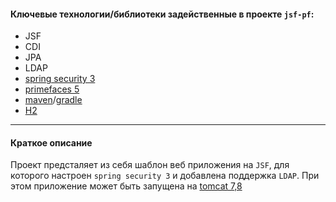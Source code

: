 #### Ключевые технологии/библиотеки задейственные в проекте `jsf-pf`:

* JSF 
* CDI 
* JPA
* LDAP
* [spring security 3](http://projects.spring.io/spring-security/) 
* [primefaces 5](http://www.primefaces.org/) 
* [maven](http://maven.apache.org/)/[gradle](http://www.gradle.org/) 
* [H2](http://www.h2database.com/html/main.html)

---------
#### Краткое описание

Проект предсталяет из себя шаблон веб приложения на `JSF`, для которого настроен `spring security 3` и добавлена поддержка `LDAP`. При этом приложение может быть запущена на [tomcat 7,8](http://tomcat.apache.org/)